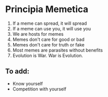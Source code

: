 # Principia Memetica

1. If a meme can spread, it will spread
1. If a meme can use you, it will use you
1. We are hosts for memes
1. Memes don't care for good or bad
1. Memes don't care for truth or fake
1. Most memes are parasites without benefits
1. Evolution is War. War is Evolution.

## To add:

- Know yourself
- Competition with yourself
